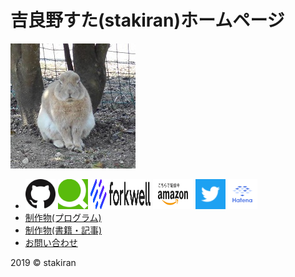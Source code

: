 # 吉良野すた(stakiran)ホームページ
![avatarhalf](img/avatar_half.jpg)

- 
  <a href="https://github.com/stakiran" target="_blank"><img src="logo/github.png" alt="github_logo" width="48" height="48"></a>
  <a href="https://qiita.com/sta" target="_blank"><img src="logo/qiita.png" alt="qiita_logo" width="48" height="48"></a>
  <a href="https://portfolio.forkwell.com/@stakiran" target="_blank"><img src="logo/forkwell.svg" alt="forkwell_logo" width="96" height="48"></a>
  <a href="https://www.amazon.co.jp/吉良野すた/e/B07JLHMBDV" target="_blank"><img src="logo/amazon.png" alt="amazon_logo" width="64" height="48"></a>
  <a href="https://twitter.com/stakiran2" target="_blank"><img src="logo/twitter.png" alt="twitter_logo" width="48" height="48"></a>
  <a href="http://profile.hatena.ne.jp/stakiran/" target="_blank"><img src="logo/hatena.svg" alt="hatena_logo" width="48" height="48"></a>
- [制作物(プログラム)](works_software.md)
- [制作物(書籍・記事)](works_writing.md)
- <a href="contact.html">お問い合わせ</a>

2019 © stakiran
